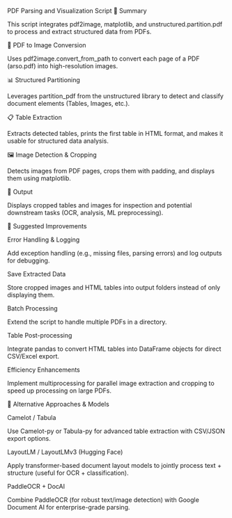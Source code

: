
PDF Parsing and Visualization Script
📌 Summary

This script integrates pdf2image, matplotlib, and unstructured.partition.pdf to process and extract structured data from PDFs.

📑 PDF to Image Conversion

Uses pdf2image.convert_from_path to convert each page of a PDF (arso.pdf) into high-resolution images.

📊 Structured Partitioning

Leverages partition_pdf from the unstructured library to detect and classify document elements (Tables, Images, etc.).

📋 Table Extraction

Extracts detected tables, prints the first table in HTML format, and makes it usable for structured data analysis.

🖼️ Image Detection & Cropping

Detects images from PDF pages, crops them with padding, and displays them using matplotlib.

🎯 Output

Displays cropped tables and images for inspection and potential downstream tasks (OCR, analysis, ML preprocessing).

🔧 Suggested Improvements

Error Handling & Logging

Add exception handling (e.g., missing files, parsing errors) and log outputs for debugging.

Save Extracted Data

Store cropped images and HTML tables into output folders instead of only displaying them.

Batch Processing

Extend the script to handle multiple PDFs in a directory.

Table Post-processing

Integrate pandas to convert HTML tables into DataFrame objects for direct CSV/Excel export.

Efficiency Enhancements

Implement multiprocessing for parallel image extraction and cropping to speed up processing on large PDFs.

🚀 Alternative Approaches & Models

Camelot / Tabula

Use Camelot-py or Tabula-py for advanced table extraction with CSV/JSON export options.

LayoutLM / LayoutLMv3 (Hugging Face)

Apply transformer-based document layout models to jointly process text + structure (useful for OCR + classification).

PaddleOCR + DocAI

Combine PaddleOCR (for robust text/image detection) with Google Document AI for enterprise-grade parsing.
